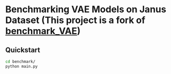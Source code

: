 # Benchmarking VAE Models on Janus Dataset (This project is a fork of [benchmark_VAE](https://github.com/clementchadebec/benchmark_VAE))

## Quickstart

```bash
cd benchmark/
python main.py
```
